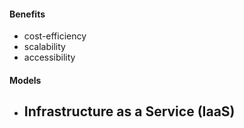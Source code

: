 #### Benefits
- cost-efficiency
- scalability
- accessibility
#### Models
- Infrastructure as a Service (IaaS)
	- 